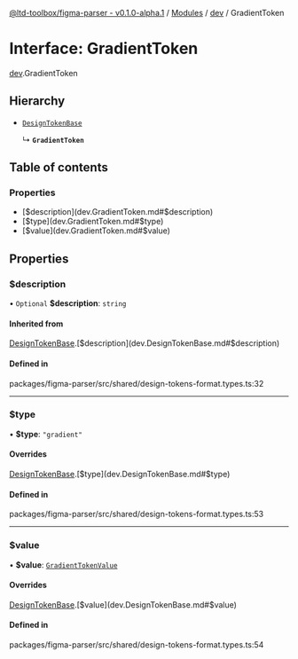 [@ltd-toolbox/figma-parser - v0.1.0-alpha.1](../README.md) / [Modules](../modules.md) / [dev](../modules/dev.md) / GradientToken

# Interface: GradientToken

[dev](../modules/dev.md).GradientToken

## Hierarchy

- [`DesignTokenBase`](dev.DesignTokenBase.md)

  ↳ **`GradientToken`**

## Table of contents

### Properties

- [$description](dev.GradientToken.md#$description)
- [$type](dev.GradientToken.md#$type)
- [$value](dev.GradientToken.md#$value)

## Properties

### $description

• `Optional` **$description**: `string`

#### Inherited from

[DesignTokenBase](dev.DesignTokenBase.md).[$description](dev.DesignTokenBase.md#$description)

#### Defined in

packages/figma-parser/src/shared/design-tokens-format.types.ts:32

___

### $type

• **$type**: ``"gradient"``

#### Overrides

[DesignTokenBase](dev.DesignTokenBase.md).[$type](dev.DesignTokenBase.md#$type)

#### Defined in

packages/figma-parser/src/shared/design-tokens-format.types.ts:53

___

### $value

• **$value**: [`GradientTokenValue`](../modules/dev.md#gradienttokenvalue)

#### Overrides

[DesignTokenBase](dev.DesignTokenBase.md).[$value](dev.DesignTokenBase.md#$value)

#### Defined in

packages/figma-parser/src/shared/design-tokens-format.types.ts:54
